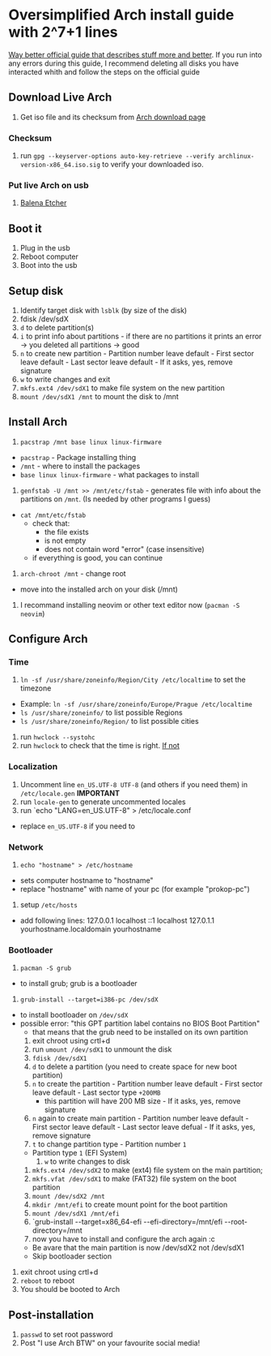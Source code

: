 # Oversimplified Arch install guide with 2^7+1 lines

[Way better official guide that describes stuff more and better](https://wiki.archlinux.org/index.php/Installation_guide). If you run into any errors during this guide, I recommend deleting all disks you have interacted whith and follow the steps on the official guide

## Download Live Arch

1. Get iso file and its checksum from [Arch download page](https://archlinux.org/download)

### Checksum

1. run `gpg --keyserver-options auto-key-retrieve --verify archlinux-version-x86_64.iso.sig` to verify your downloaded iso.

### Put live Arch on usb

1. [Balena Etcher](https://balena.io/etcher)

## Boot it

1. Plug in the usb
1. Reboot computer
1. Boot into the usb

## Setup disk

1. Identify target disk with `lsblk` (by size of the disk)
1. fdisk /dev/sdX
  1. `d` to delete partition(s)
  1. `i` to print info about partitions
    - if there are no partitions it prints an error -> you deleted all partitions -> good
  1. `n` to create new partition
    - Partition number leave default
    - First sector leave default
    - Last sector leave default
    - If it asks, yes, remove signature
  1. `w` to write changes and exit
1. `mkfs.ext4 /dev/sdX1` to make file system on the new partition
1. `mount /dev/sdX1 /mnt` to mount the disk to /mnt

## Install Arch

1. `pacstrap /mnt base linux linux-firmware`
  - `pacstrap` - Package installing thing
  - `/mnt` - where to install the packages
  - `base linux linux-firmware` - what packages to install
1. `genfstab -U /mnt >> /mnt/etc/fstab` - generates file with info about the partitions on `/mnt`. (Is needed by other programs I guess)
  - `cat /mnt/etc/fstab`
    - check that:
      - the file exists
      - is not empty
      - does not contain word "error" (case insensitive)
    - if everything is good, you can continue
1. `arch-chroot /mnt` - change root
  - move into the installed arch on your disk (/mnt)
1. I recommand installing neovim or other text editor now (`pacman -S neovim`)

## Configure Arch

### Time

1. `ln -sf /usr/share/zoneinfo/Region/City /etc/localtime` to set the timezone
  - Example: `ln -sf /usr/share/zoneinfo/Europe/Prague /etc/localtime`
  - `ls /usr/share/zoneinfo/` to list possible Regions
  - `ls /usr/share/zoneinfo/Region/` to list possible cities
1. run `hwclock --systohc`
1. run `hwclock` to check that the time is right. [If not](https://ddg.gg/?q=how+to+set+up+time+linux)

### Localization

1. Uncomment line `en_US.UTF-8 UTF-8` (and others if you need them) in `/etc/locale.gen` **IMPORTANT**
1. run `locale-gen` to generate uncommented locales
1. run `echo "LANG=en_US.UTF-8" > /etc/locale.conf
  - replace `en_US.UTF-8` if you need to

### Network

1. `echo "hostname" > /etc/hostname`
  - sets computer hostname to "hostname"
  - replace "hostname" with name of your pc (for example "prokop-pc")
1. setup `/etc/hosts`
  - add following lines:
  127.0.0.1	localhost
  ::1	localhost
  127.0.1.1	yourhostname.localdomain
  yourhostname

### Bootloader

1. `pacman -S grub`
  - to install grub; grub is a bootloader
1. `grub-install --target=i386-pc /dev/sdX`
  - to install bootloader on `/dev/sdX`
  - possible error: "this GPT partition label contains no BIOS Boot Partition"
    - that means that the grub need to be installed on its own partition
    1. exit chroot using crtl+d
    1. run `umount /dev/sdX1` to unmount the disk
    1. `fdisk /dev/sdX1`
      1. `d` to delete a partition (you need to create space for new boot partition)
      1. `n` to create the partition
        - Partition number leave default
        - First sector leave default
        - Last sector type `+200MB`
          - this partition will have 200 MB size
        - If it asks, yes, remove signature
      1. `n` again to create main partition
        - Partition number leave default
        - First sector leave default
        - Last sector leave defual
        - If it asks, yes, remove signature
      1. `t` to change partition type
        - Partition number `1`
	- Partition type `1` (EFI System)
      1. `w` to write changes to disk
    1. `mkfs.ext4 /dev/sdX2` to make (ext4) file system on the main partition;
    1. `mkfs.vfat /dev/sdX1` to make (FAT32) file system on the boot partition
    1. `mount /dev/sdX2 /mnt`
    1. `mkdir /mnt/efi` to create mount point for the boot partition
    1. `mount /dev/sdX1 /mnt/efi`
    1. `grub-install --target=x86_64-efi --efi-directory=/mnt/efi --root-directory=/mnt
    1. now you have to install and configure the arch again :c
      - Be avare that the main partition is now /dev/sdX2 not /dev/sdX1
      - Skip bootloader section
1. exit chroot using crtl+d
1. `reboot` to reboot
1. You should be booted to Arch

## Post-installation

1. `passwd` to set root password
1. Post "I use Arch BTW" on your favourite social media!
